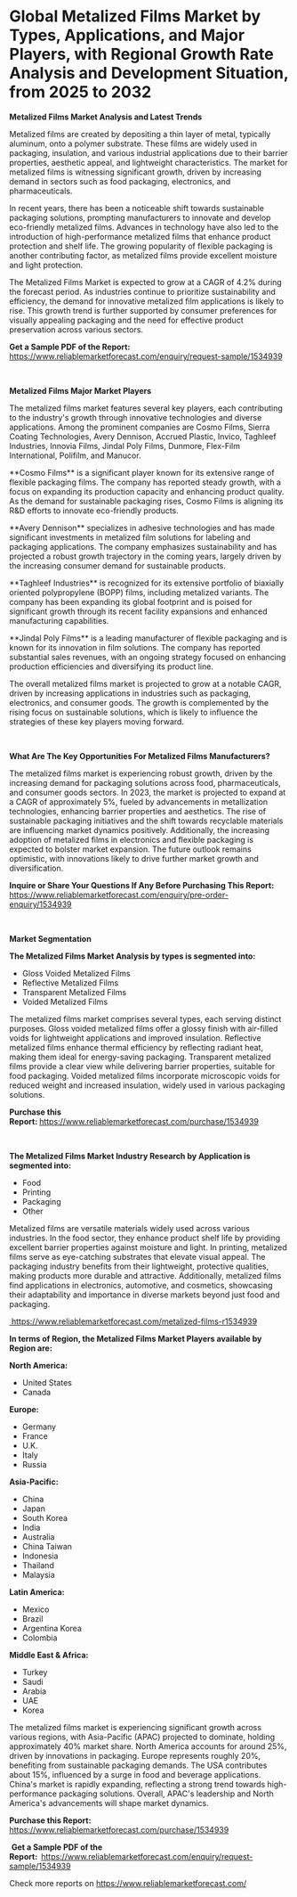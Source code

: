 <p><h1>Global Metalized Films Market by Types, Applications, and Major Players, with Regional Growth Rate Analysis and Development Situation, from 2025 to 2032</h1></p><p><strong>Metalized Films Market Analysis and Latest Trends</strong></p>
<p><p>Metalized films are created by depositing a thin layer of metal, typically aluminum, onto a polymer substrate. These films are widely used in packaging, insulation, and various industrial applications due to their barrier properties, aesthetic appeal, and lightweight characteristics. The market for metalized films is witnessing significant growth, driven by increasing demand in sectors such as food packaging, electronics, and pharmaceuticals.</p><p>In recent years, there has been a noticeable shift towards sustainable packaging solutions, prompting manufacturers to innovate and develop eco-friendly metalized films. Advances in technology have also led to the introduction of high-performance metalized films that enhance product protection and shelf life. The growing popularity of flexible packaging is another contributing factor, as metalized films provide excellent moisture and light protection.</p><p>The Metalized Films Market is expected to grow at a CAGR of 4.2% during the forecast period. As industries continue to prioritize sustainability and efficiency, the demand for innovative metalized film applications is likely to rise. This growth trend is further supported by consumer preferences for visually appealing packaging and the need for effective product preservation across various sectors.</p></p>
<p><strong>Get a Sample PDF of the Report:&nbsp;</strong> <a href="https://www.reliablemarketforecast.com/enquiry/request-sample/1534939?utm_campaign=3126&utm_medium=2&utm_source=Github&utm_content=ia&utm_term=31032025&utm_id=metalized-films">https://www.reliablemarketforecast.com/enquiry/request-sample/1534939</a></p>
<p>&nbsp;</p>
<p><strong>Metalized Films Major Market Players</strong></p>
<p><p>The metalized films market features several key players, each contributing to the industry's growth through innovative technologies and diverse applications. Among the prominent companies are Cosmo Films, Sierra Coating Technologies, Avery Dennison, Accrued Plastic, Invico, Taghleef Industries, Innovia Films, Jindal Poly Films, Dunmore, Flex-Film International, Polifilm, and Manucor.</p><p>**Cosmo Films** is a significant player known for its extensive range of flexible packaging films. The company has reported steady growth, with a focus on expanding its production capacity and enhancing product quality. As the demand for sustainable packaging rises, Cosmo Films is aligning its R&D efforts to innovate eco-friendly products.</p><p>**Avery Dennison** specializes in adhesive technologies and has made significant investments in metalized film solutions for labeling and packaging applications. The company emphasizes sustainability and has projected a robust growth trajectory in the coming years, largely driven by the increasing consumer demand for sustainable products.</p><p>**Taghleef Industries** is recognized for its extensive portfolio of biaxially oriented polypropylene (BOPP) films, including metalized variants. The company has been expanding its global footprint and is poised for significant growth through its recent facility expansions and enhanced manufacturing capabilities.</p><p>**Jindal Poly Films** is a leading manufacturer of flexible packaging and is known for its innovation in film solutions. The company has reported substantial sales revenues, with an ongoing strategy focused on enhancing production efficiencies and diversifying its product line. </p><p>The overall metalized films market is projected to grow at a notable CAGR, driven by increasing applications in industries such as packaging, electronics, and consumer goods. The growth is complemented by the rising focus on sustainable solutions, which is likely to influence the strategies of these key players moving forward.</p></p>
<p>&nbsp;</p>
<p><strong>What Are The Key Opportunities For Metalized Films Manufacturers?</strong></p>
<p><p>The metalized films market is experiencing robust growth, driven by the increasing demand for packaging solutions across food, pharmaceuticals, and consumer goods sectors. In 2023, the market is projected to expand at a CAGR of approximately 5%, fueled by advancements in metallization technologies, enhancing barrier properties and aesthetics. The rise of sustainable packaging initiatives and the shift towards recyclable materials are influencing market dynamics positively. Additionally, the increasing adoption of metalized films in electronics and flexible packaging is expected to bolster market expansion. The future outlook remains optimistic, with innovations likely to drive further market growth and diversification.</p></p>
<p><strong>Inquire or Share Your Questions If Any Before Purchasing This Report:</strong> <a href="https://www.reliablemarketforecast.com/enquiry/pre-order-enquiry/1534939?utm_campaign=3126&utm_medium=2&utm_source=Github&utm_content=ia&utm_term=31032025&utm_id=metalized-films">https://www.reliablemarketforecast.com/enquiry/pre-order-enquiry/1534939</a></p>
<p>&nbsp;</p>
<p><strong>Market Segmentation</strong></p>
<p><strong>The Metalized Films Market Analysis by types is segmented into:</strong></p>
<p><ul><li>Gloss Voided Metalized Films</li><li>Reflective Metalized Films</li><li>Transparent Metalized Films</li><li>Voided Metalized Films</li></ul></p>
<p><p>The metalized films market comprises several types, each serving distinct purposes. Gloss voided metalized films offer a glossy finish with air-filled voids for lightweight applications and improved insulation. Reflective metalized films enhance thermal efficiency by reflecting radiant heat, making them ideal for energy-saving packaging. Transparent metalized films provide a clear view while delivering barrier properties, suitable for food packaging. Voided metalized films incorporate microscopic voids for reduced weight and increased insulation, widely used in various packaging solutions.</p></p>
<p><strong>Purchase this Report:&nbsp;</strong><a href="https://www.reliablemarketforecast.com/purchase/1534939?utm_campaign=3126&utm_medium=2&utm_source=Github&utm_content=ia&utm_term=31032025&utm_id=metalized-films">https://www.reliablemarketforecast.com/purchase/1534939</a></p>
<p>&nbsp;</p>
<p><strong>The Metalized Films Market Industry Research by Application is segmented into:</strong></p>
<p><ul><li>Food</li><li>Printing</li><li>Packaging</li><li>Other</li></ul></p>
<p><p>Metalized films are versatile materials widely used across various industries. In the food sector, they enhance product shelf life by providing excellent barrier properties against moisture and light. In printing, metalized films serve as eye-catching substrates that elevate visual appeal. The packaging industry benefits from their lightweight, protective qualities, making products more durable and attractive. Additionally, metalized films find applications in electronics, automotive, and cosmetics, showcasing their adaptability and importance in diverse markets beyond just food and packaging.</p></p>
<p><a href="https://www.reliablemarketforecast.com/metalized-films-r1534939?utm_campaign=3126&utm_medium=2&utm_source=Github&utm_content=ia&utm_term=31032025&utm_id=metalized-films">&nbsp;https://www.reliablemarketforecast.com/metalized-films-r1534939</a></p>
<p><strong>In terms of Region, the Metalized Films Market Players available by Region are:</strong></p>
<p>
    <p> <strong> North America: </strong>
        <ul>
            <li>United States</li>
            <li>Canada</li>
        </ul>
        </p> 
    <p> <strong> Europe: </strong>
        <ul>
            <li>Germany</li>
            <li>France</li>
            <li>U.K.</li>
            <li>Italy</li>
            <li>Russia</li>
        </ul>
        </p> 
    <p> <strong> Asia-Pacific: </strong>
        <ul>
            <li>China</li>
            <li>Japan</li>
            <li>South Korea</li>
            <li>India</li>
            <li>Australia</li>
            <li>China Taiwan</li>
            <li>Indonesia</li>
            <li>Thailand</li>
            <li>Malaysia</li>
        </ul>
        </p> 
    <p> <strong> Latin America: </strong>
        <ul>
            <li>Mexico</li>
            <li>Brazil</li>
            <li>Argentina Korea</li>
            <li>Colombia</li>
        </ul>
        </p> 
    <p> <strong> Middle East & Africa: </strong>
        <ul>
            <li>Turkey</li>
            <li>Saudi</li>
            <li>Arabia</li>
            <li>UAE</li>
            <li>Korea</li>
        </ul>
    </p>
    </p>
<p><p>The metalized films market is experiencing significant growth across various regions, with Asia-Pacific (APAC) projected to dominate, holding approximately 40% market share. North America accounts for around 25%, driven by innovations in packaging. Europe represents roughly 20%, benefiting from sustainable packaging demands. The USA contributes about 15%, influenced by a surge in food and beverage applications. China's market is rapidly expanding, reflecting a strong trend towards high-performance packaging solutions. Overall, APAC's leadership and North America's advancements will shape market dynamics.</p></p>
<p><strong>Purchase this Report: </strong><a href="https://www.reliablemarketforecast.com/purchase/1534939?utm_campaign=3126&utm_medium=2&utm_source=Github&utm_content=ia&utm_term=31032025&utm_id=metalized-films">https://www.reliablemarketforecast.com/purchase/1534939</a></p>
<p>&nbsp;<strong>Get a Sample PDF of the Report:&nbsp;&nbsp;</strong><a href="https://www.reliablemarketforecast.com/enquiry/request-sample/1534939?utm_campaign=3126&utm_medium=2&utm_source=Github&utm_content=ia&utm_term=31032025&utm_id=metalized-films">https://www.reliablemarketforecast.com/enquiry/request-sample/1534939</a></p>
<p><strong></strong></p>
<p>Check more reports on <a href="https://www.reliablemarketforecast.com/?utm_campaign=3126&utm_medium=2&utm_source=Github&utm_content=ia&utm_term=31032025&utm_id=metalized-films">https://www.reliablemarketforecast.com/</a></p>